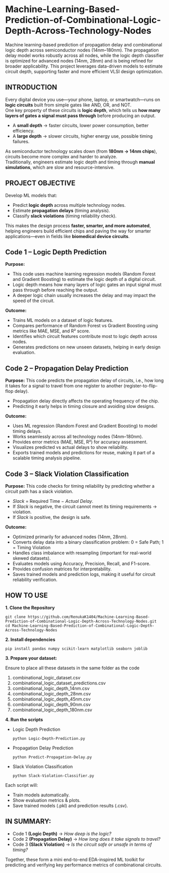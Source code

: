 # Machine-Learning-Based-Prediction-of-Combinational-Logic-Depth-Across-Technology-Nodes
Machine learning-based prediction of propagation delay and combinational logic depth across semiconductor nodes (14nm–180nm). The propagation delay model works robustly across all nodes, while the logic depth classifier is optimized for advanced nodes (14nm, 28nm) and is being refined for broader applicability. This project leverages data-driven models to estimate circuit depth, supporting faster and more efficient VLSI design optimization.

## INTRODUCTION
Every digital device you use—your phone, laptop, or smartwatch—runs on **logic circuits** built from simple gates like AND, OR, and NOT.  
One key property of these circuits is **logic depth**, which tells us **how many layers of gates a signal must pass through** before producing an output.  

- A **small depth** → faster circuits, lower power consumption, better efficiency.  
- A **large depth** → slower circuits, higher energy use, possible timing failures.  

As semiconductor technology scales down (from **180nm → 14nm chips**), circuits become more complex and harder to analyze.  
Traditionally, engineers estimate logic depth and timing through **manual simulations**, which are slow and resource-intensive.  

## PROJECT OBJECTIVE  
Develop ML models that:  
  - Predict **logic depth** across multiple technology nodes.  
  - Estimate **propagation delays** (timing analysis).  
  - Classify **slack violations** (timing reliability check).

This makes the design process **faster, smarter, and more automated**, helping engineers build efficient chips and paving the way for smarter applications—even in fields like **biomedical device circuits**.  

## Code 1 – Logic Depth Prediction
**Purpose:**
- This code uses machine learning regression models (Random Forest and Gradient Boosting) to estimate the logic depth of a digital circuit.
- Logic depth means how many layers of logic gates an input signal must pass through before reaching the output.
- A deeper logic chain usually increases the delay and may impact the speed of the circuit.

**Outcome:**
- Trains ML models on a dataset of logic features.
- Compares performance of Random Forest vs Gradient Boosting using metrics like MAE, MSE, and R² score.
- Identifies which circuit features contribute most to logic depth across nodes.
- Generates predictions on new unseen datasets, helping in early design evaluation.

## Code 2 – Propagation Delay Prediction
**Purpose:**
This code predicts the propagation delay of circuits, i.e., how long it takes for a signal to travel from one register to another (register-to-flip-flop delay).
- Propagation delay directly affects the operating frequency of the chip.
- Predicting it early helps in timing closure and avoiding slow designs.

**Outcome:**
- Uses ML regression (Random Forest and Gradient Boosting) to model timing delays.
- Works seamlessly across all technology nodes (14nm–180nm).
- Provides error metrics (MAE, MSE, R²) for accuracy assessment.
- Visualizes predicted vs actual delays to show reliability.
- Exports trained models and predictions for reuse, making it part of a scalable timing analysis pipeline.

## Code 3 – Slack Violation Classification
**Purpose:**
This code checks for timing reliability by predicting whether a circuit path has a slack violation.
- *Slack* = Required Time − *Actual Delay*.
- If *Slack* is negative, the circuit cannot meet its timing requirements → violation.
- If *Slack* is positive, the design is safe.

**Outcome:**
- Optimized primarily for advanced nodes (14nm, 28nm).
- Converts delay data into a binary classification problem: 0 = Safe Path; 1 = Timing Violation
- Handles class imbalance with resampling (important for real-world skewed datasets).
- Evaluates models using Accuracy, Precision, Recall, and F1-score.
- Provides confusion matrices for interpretability.
- Saves trained models and prediction logs, making it useful for circuit reliability verification.

## HOW TO USE
**1. Clone the Repository**
   ```
   git clone https://github.com/RenukaK1404/Machine-Learning-Based-Prediction-of-Combinational-Logic-Depth-Across-Technology-Nodes.git
   cd Machine-Learning-Based-Prediction-of-Combinational-Logic-Depth-Across-Technology-Nodes
   ```
**2. Install dependencies**
   ```
   pip install pandas numpy scikit-learn matplotlib seaborn joblib
   ```
**3. Prepare your dataset:**

Ensure to place all these datasets in the same folder as the code
1. combinational_logic_dataset.csv
2. combinational_logic_dataset_predictions.csv
3. combinational_logic_depth_14nm.csv
4. combinational_logic_depth_28nm.csv
5. combinational_logic_depth_45nm.csv
6. combinational_logic_depth_90nm.csv
7. combinational_logic_depth_180nm.csv

**4. Run the scripts**
   - Logic Depth Prediction
     ```
     python Logic-Depth-Prediction.py
     ```
   - Propagation Delay Prediction
     ```
     python Predict-Propagation-Delay.py
     ```
   - Slack Violation Classification
     ```
     python Slack-Violation-Classifier.py
     ```
Each script will:
- Train models automatically.
- Show evaluation metrics & plots.
- Save trained models (.pkl) and prediction results (.csv).

## IN SUMMARY:
- Code 1 **(Logic Depth)** → *How deep is the logic?*
- Code 2 **(Propagation Delay)** → *How long does it take signals to travel?*
- Code 3 **(Slack Violation)** → *Is the circuit safe or unsafe in terms of timing?*

Together, these form a mini end-to-end EDA-inspired ML toolkit for predicting and verifying key performance metrics of combinational circuits.
  
